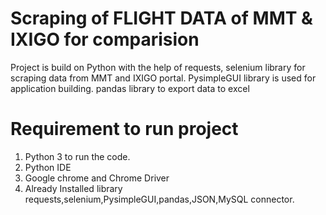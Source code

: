 # Scraping of FLIGHT DATA of MMT & IXIGO for comparision
Project is build on Python with the help of requests, selenium library for scraping data from MMT and IXIGO portal.
PysimpleGUI library is used for application building.
pandas library to export data to excel

# Requirement to run project
1. Python 3 to run the code.
2. Python IDE
3. Google chrome and Chrome Driver
4. Already Installed library requests,selenium,PysimpleGUI,pandas,JSON,MySQL connector.
